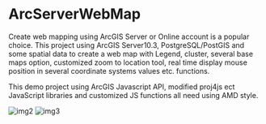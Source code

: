 # ArcServerWebMap
Create web mapping using ArcGIS Server or Online account is a popular choice. This project using ArcGIS Server10.3,  PostgreSQL/PostGIS and some spatial data to create a web map with Legend, cluster, several base maps option, customized zoom to location tool, real time display mouse position in several coordinate systems values etc. functions.

This demo project using ArcGIS Javascript API, modified proj4js ect JavaScript libraries and customized JS functions all need using AMD style.

![img2](https://cloud.githubusercontent.com/assets/6053471/12682029/c51e4894-c66e-11e5-9279-f01125a693f0.png)
![img3](https://cloud.githubusercontent.com/assets/6053471/12682033/c9098bb2-c66e-11e5-962f-2a4375a3e753.png)


